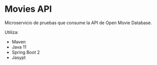 # Movies API

Microservicio de pruebas que consume la API de Open Movie Database.

Utiliza:
* Maven
* Java 11
* Spring Boot 2
* Jasypt